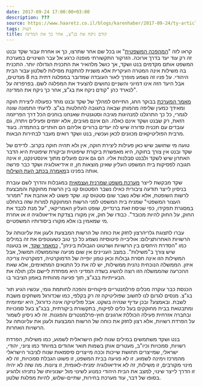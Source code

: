 ```yaml
---
date: 2017-09-24 17:00:00+03:00
description: ???
source: https://www.haaretz.co.il/blogs/karenhaber/2017-09-24/ty-article/0000017f-f8ef-ddde-abff-fcef652e0000
tags: דעות
title: קודם ניקח את בג"צ, אחר כך את המדינה
---
```


קראו לזה "[המהפכה המשפטית](/news/politi/2017-08-29/ty-article/.premium/0000017f-df1e-db22-a17f-ffbfe1890000)" או בכל שם אחר שתרצו, כך או אחרת עבור שקד ובנט זה רק עוד יעד בדרך ארוכה. הזרקור התקשורתי מופנה כרגע אל עבר השינויים במערכת המשפט אותם מקדמים בנט ושקד, אך כושל מלהאיר את התכנית הגדולה יותר. התכנית בה משילות אינה המטרה העיקרית אלא משנית להתקנת מסילות לשלטון עבור הבית היהודי. על פניו זה נשמע מופרך לאור העובדה שמדובר במפלגה דתית בת 8 מנדטים, אבל היעד הזה אינו דמיוני והשניים נחושים להצעיד את המפלגה לשם. בפרפרזה על לנארד כהן "קודם ניקח את בג"צ, אחר כך ניקח את המדינה". 

[מאמר המערכת](/opinions/editorial-articles/2017-09-20/ty-article-opinion/.premium/0000017f-df29-df9c-a17f-ff3954140000) בבוקר החג, התייחס למהלך של שקד ובנט מחד כפעולה ליצירת חוקה ומאידך כמעין שליפה מהמותן שבאה בתגובה להחלטות בג"צ. לדעתי התמונה שונה לגמרי, כל כך התרגלנו למנהיגות מגיבה וסטגנטית שאנחנו בוחנים הכל דרך הפריזמה הזאת, רק שבנט ושקד אינם כאלה. הם אינם מגיבים, אלא יוזמים ופעילים ויתרה, גם עובדים עם תכנית סדורה שיש לה יעדים ברורים אליהם הם חותרים בהתמדה. בעוד מרבית הפוליטיקאים מכוונים לכאן ועכשיו, בנט ושקד רואים מעבר לבחירות הבאות. 

טועה מי שחושב שיש כאן פעילות ליצירת חוקה, אין ולא תהיה חוקה בקרוב. לדידם של שקד ובנט אין צורך בחוקה, היא מאפשרת ביקורת שיפוטית וביקורת שיפוטית היא הדבר האחרון שיש לשקד ולבנט סבלנות אליו. הם גם אינם פועלים מתוך אינסטינקט, זו אינה תגובה לפסיקות בית המשפט העליון שאינן מוצאות חן, זו אידיאולוגיה ושקד כבר פרשה אותה בפנינו ב[מאמרה בכתב העת השילוח](http://hashiloach.org.il/wp-content/themes/hashiloach_landing/dist/images/article-shaked.pdf). 

שקד מבקשת לייצר [מערכת משפט שמרנית ועצמאית](/blogs/karenhaber/2017-02-23/ty-article/0000017f-f8d1-d2d5-a9ff-f8dd96140000) במגבלות והדרך לשם עוברת בניסיון לייצר תודעה ציבורית כאילו נשבר הסטטוס קוו בין הרשות מחוקקת והמבצעת לרשות השופטת, אלא שלא נשבר שום סטטוס קוו. שקד פשוט לא אוהבת את "תמרור העצור המשפטי" שמניח בית המשפט לפני הרשות המחוקקת למרות שזה בהחלט במסגרת תפקידו, כפי שניסח זאת ברנדייס, שופט העליון האמריקאי, "על מנת לכבד את החוק, על החוק להיות מכובד". כבודו של חוק, אין מקורו בצדקת אידיאולוגיה זו או אחרת מי שמאמין בו אלא מקורו ביסודותיו המשפטיים. 

 עברו לתצוגת גלריהרצון לחזק את כוחה של הרשות המבצעת ולעגן את עליונותה על הרשויות האחרותצילום: אוליבייה פיטוסיזה נשמע כל כך טוב כשעוטפים את זה במילים כמו "הסדרת היחסים בין הרשויות ושרטוט הגבולות ביניהן", [כמאמר שקד](http://www.srugim.co.il/214764-%D7%92%D7%91%D7%90%D7%99-%D7%AA%D7%A7%D7%A3-%D7%91%D7%A0%D7%98-%D7%95%D7%A9%D7%A7%D7%93-%D7%91%D7%9B%D7%9C%D7%9C-%D7%9C%D7%90-%D7%A7%D7%A8%D7%90%D7%AA-%D7%90%D7%AA-%D7%94%D7%AA%D7%9B%D7%A0%D7%99), או בטענה שיש צורך ב"משילות". במצב העניינים אין שום מניעה שהממשלה תמשול, אבל המשילות הזו אינה חסרת גבולות וכאן טמון יופייה של הדמוקרטיה, דמוקרטיה צריכה איזון. הממשלה הנוכחית נהנית ממשילות, יש לה את כל התנאים המתאימים, אלא שאת ההכרעה שהממשלה הזו רוצה להשיג בשדה המדיני היא מפחדת ליישם ולכן תולה את הבעייתיות בבג"צ, תוך פגיעה מהותית באמון הציבור בו. 

הכנסת כבר עוקרה מכלים פרלמנטריים פיקוחיים והפכה לחותמת גומי, עכשיו הגיע תור בג"צ. מנסים לגרום לנו לחשוב שפוליטיקה זה רק בקלפי, כמו שכדורגל משחקים משבת לשבת. ובאמצע? ובכן עדיף שנהיה בשקט. אבל פוליטיקה אינה כדורגל, היא יומיומית ומתבטאת בבית מחוקקים בעל כלים לפיקוח, בתקשורת ביקורתית, בבג"צ בעל סמכויות ובחברה אזרחית פעילה הכוללת ארגונים חוץ-פרלמנטרים והפגנות. זה לא ניסיון לשמור על הפרדת רשויות, אלא רצון לחזק את כוחה של הרשות המבצעת ולעגן את עליונותה על הרשויות האחרות. 

בנט ושקד משתמשים במילים שנוח לאזן הישראלית לשמוע, כמו משילות, הפרדת רשויות, סמכויות וכיו"ב, מעטרים אותן בשמות תואר אהודים במיוחד כמו ציוני, יהודי, ישראלי, שמייצרים תחושת שייכות וככה מייצרים סיסמאות שנוח לציבור הישראלי מהמרכז וימינה לשמוע. זו לא פגיעה בבית המשפט, זו פשוט הגבלת סמכויות, זה לא מינוי מקורבים, זו משילות, זה לא אידיאולוגיה ימנית-לאומית, זו ציונות. מה שזה לא יהיה זו הדרך לייצר שינוי, למצב את הבית היהודי כמנוע לשינוי מול ישנוניותו של נתניהו ולהגיע בסופו של דבר, עוד מערכת בחירות, שתיים-שלוש, להיות מפלגת שלטון.